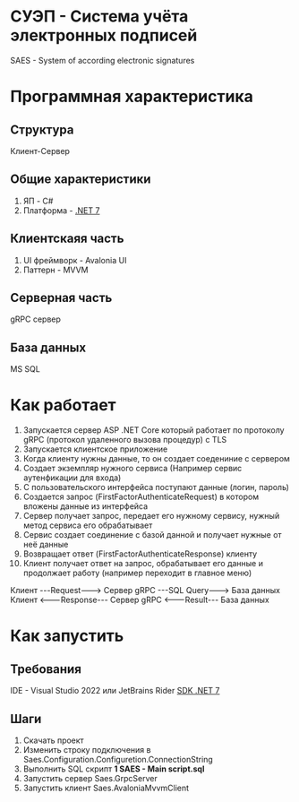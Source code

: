 # СУЭП - Система учёта электронных подписей
SAES - System of according electronic signatures 

# Программная характеристика
## Структура
Клиент-Сервер

## Общие характеристики
1. ЯП - C#
2. Платформа - [.NET 7](https://dotnet.microsoft.com/en-us/download/dotnet/7.0)

## Клиентскаяя часть
1. UI фреймворк - Avalonia UI
2. Паттерн - MVVM

## Серверная часть
gRPC сервер

## База данных
MS SQL

# Как работает
1. Запускается сервер ASP .NET Core который работает по протоколу gRPC (протокол удаленного вызова процедур) с TLS
2. Запускается клиентское приложение
3. Когда клиенту нужны данные, то он создает соедениние с сервером
4. Создает экземпляр нужного сервиса (Например сервис аутенфикации для входа)
5. С пользовательского интерфейса поступают данные (логин, пароль)
6. Создается запрос (FirstFactorAuthenticateRequest) в котором вложены данные из интерфейса
7. Сервер получает запрос, передает его нужному сервису, нужный метод сервиса его обрабатывает
8. Сервис создает соединение с базой данной и получает нужные от неё данные
9. Возвращает ответ (FirstFactorAuthenticateResponse) клиенту
10. Клиент получает ответ на запрос, обрабатывает его данные и продолжает работу (например переходит в главное меню)

Клиент ---Request---> Сервер gRPC ---SQL Query---> База данных
Клиент <---Response--- Сервер gRPC <---Result--- База данных

# Как запустить
## Требования
IDE - Visual Studio 2022 или JetBrains Rider
[SDK .NET 7](https://dotnet.microsoft.com/en-us/download/dotnet/7.0)

## Шаги
1. Скачать проект
2. Изменить строку подключения в Saes.Configuration.Configuretion.ConnectionString
3. Выполнить SQL скрипт **1 SAES - Main script.sql**
4. Запустить сервер Saes.GrpcServer
5. Запустить клиент Saes.AvaloniaMvvmClient
